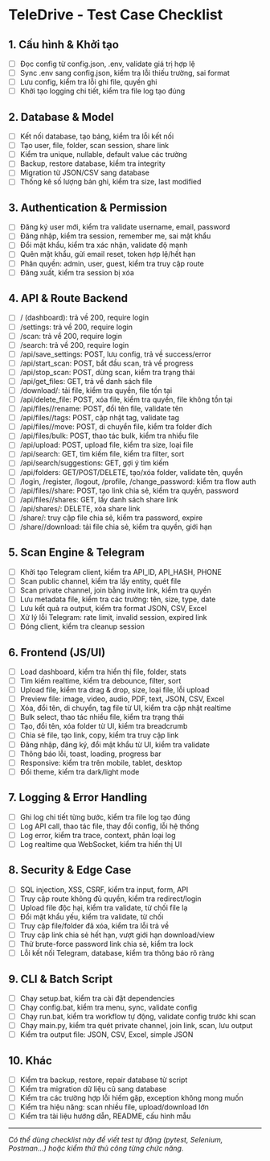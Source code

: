 # TeleDrive - Test Case Checklist

## 1. Cấu hình & Khởi tạo
- [ ] Đọc config từ config.json, .env, validate giá trị hợp lệ
- [ ] Sync .env sang config.json, kiểm tra lỗi thiếu trường, sai format
- [ ] Lưu config, kiểm tra lỗi ghi file, quyền ghi
- [ ] Khởi tạo logging chi tiết, kiểm tra file log tạo đúng

## 2. Database & Model
- [ ] Kết nối database, tạo bảng, kiểm tra lỗi kết nối
- [ ] Tạo user, file, folder, scan session, share link
- [ ] Kiểm tra unique, nullable, default value các trường
- [ ] Backup, restore database, kiểm tra integrity
- [ ] Migration từ JSON/CSV sang database
- [ ] Thống kê số lượng bản ghi, kiểm tra size, last modified

## 3. Authentication & Permission
- [ ] Đăng ký user mới, kiểm tra validate username, email, password
- [ ] Đăng nhập, kiểm tra session, remember me, sai mật khẩu
- [ ] Đổi mật khẩu, kiểm tra xác nhận, validate độ mạnh
- [ ] Quên mật khẩu, gửi email reset, token hợp lệ/hết hạn
- [ ] Phân quyền: admin, user, guest, kiểm tra truy cập route
- [ ] Đăng xuất, kiểm tra session bị xóa

## 4. API & Route Backend
- [ ] / (dashboard): trả về 200, require login
- [ ] /settings: trả về 200, require login
- [ ] /scan: trả về 200, require login
- [ ] /search: trả về 200, require login
- [ ] /api/save_settings: POST, lưu config, trả về success/error
- [ ] /api/start_scan: POST, bắt đầu scan, trả về progress
- [ ] /api/stop_scan: POST, dừng scan, kiểm tra trạng thái
- [ ] /api/get_files: GET, trả về danh sách file
- [ ] /download/<filename>: tải file, kiểm tra quyền, file tồn tại
- [ ] /api/delete_file: POST, xóa file, kiểm tra quyền, file không tồn tại
- [ ] /api/files/<id>/rename: POST, đổi tên file, validate tên
- [ ] /api/files/<id>/tags: POST, cập nhật tag, validate tag
- [ ] /api/files/<id>/move: POST, di chuyển file, kiểm tra folder đích
- [ ] /api/files/bulk: POST, thao tác bulk, kiểm tra nhiều file
- [ ] /api/upload: POST, upload file, kiểm tra size, loại file
- [ ] /api/search: GET, tìm kiếm file, kiểm tra filter, sort
- [ ] /api/search/suggestions: GET, gợi ý tìm kiếm
- [ ] /api/folders: GET/POST/DELETE, tạo/xóa folder, validate tên, quyền
- [ ] /login, /register, /logout, /profile, /change_password: kiểm tra flow auth
- [ ] /api/files/<id>/share: POST, tạo link chia sẻ, kiểm tra quyền, password
- [ ] /api/files/<id>/shares: GET, lấy danh sách share link
- [ ] /api/shares/<id>: DELETE, xóa share link
- [ ] /share/<token>: truy cập file chia sẻ, kiểm tra password, expire
- [ ] /share/<token>/download: tải file chia sẻ, kiểm tra quyền, giới hạn

## 5. Scan Engine & Telegram
- [ ] Khởi tạo Telegram client, kiểm tra API_ID, API_HASH, PHONE
- [ ] Scan public channel, kiểm tra lấy entity, quét file
- [ ] Scan private channel, join bằng invite link, kiểm tra quyền
- [ ] Lưu metadata file, kiểm tra các trường: tên, size, type, date
- [ ] Lưu kết quả ra output, kiểm tra format JSON, CSV, Excel
- [ ] Xử lý lỗi Telegram: rate limit, invalid session, expired link
- [ ] Đóng client, kiểm tra cleanup session

## 6. Frontend (JS/UI)
- [ ] Load dashboard, kiểm tra hiển thị file, folder, stats
- [ ] Tìm kiếm realtime, kiểm tra debounce, filter, sort
- [ ] Upload file, kiểm tra drag & drop, size, loại file, lỗi upload
- [ ] Preview file: image, video, audio, PDF, text, JSON, CSV, Excel
- [ ] Xóa, đổi tên, di chuyển, tag file từ UI, kiểm tra cập nhật realtime
- [ ] Bulk select, thao tác nhiều file, kiểm tra trạng thái
- [ ] Tạo, đổi tên, xóa folder từ UI, kiểm tra breadcrumb
- [ ] Chia sẻ file, tạo link, copy, kiểm tra truy cập link
- [ ] Đăng nhập, đăng ký, đổi mật khẩu từ UI, kiểm tra validate
- [ ] Thông báo lỗi, toast, loading, progress bar
- [ ] Responsive: kiểm tra trên mobile, tablet, desktop
- [ ] Đổi theme, kiểm tra dark/light mode

## 7. Logging & Error Handling
- [ ] Ghi log chi tiết từng bước, kiểm tra file log tạo đúng
- [ ] Log API call, thao tác file, thay đổi config, lỗi hệ thống
- [ ] Log error, kiểm tra trace, context, phân loại log
- [ ] Log realtime qua WebSocket, kiểm tra hiển thị UI

## 8. Security & Edge Case
- [ ] SQL injection, XSS, CSRF, kiểm tra input, form, API
- [ ] Truy cập route không đủ quyền, kiểm tra redirect/login
- [ ] Upload file độc hại, kiểm tra validate, từ chối file lạ
- [ ] Đổi mật khẩu yếu, kiểm tra validate, từ chối
- [ ] Truy cập file/folder đã xóa, kiểm tra lỗi trả về
- [ ] Truy cập link chia sẻ hết hạn, vượt giới hạn download/view
- [ ] Thử brute-force password link chia sẻ, kiểm tra lock
- [ ] Lỗi kết nối Telegram, database, kiểm tra thông báo rõ ràng

## 9. CLI & Batch Script
- [ ] Chạy setup.bat, kiểm tra cài đặt dependencies
- [ ] Chạy config.bat, kiểm tra menu, sync, validate config
- [ ] Chạy run.bat, kiểm tra workflow tự động, validate config trước khi scan
- [ ] Chạy main.py, kiểm tra quét private channel, join link, scan, lưu output
- [ ] Kiểm tra output file: JSON, CSV, Excel, simple JSON

## 10. Khác
- [ ] Kiểm tra backup, restore, repair database từ script
- [ ] Kiểm tra migration dữ liệu cũ sang database
- [ ] Kiểm tra các trường hợp lỗi hiếm gặp, exception không mong muốn
- [ ] Kiểm tra hiệu năng: scan nhiều file, upload/download lớn
- [ ] Kiểm tra tài liệu hướng dẫn, README, cấu hình mẫu

---

*Có thể dùng checklist này để viết test tự động (pytest, Selenium, Postman...) hoặc kiểm thử thủ công từng chức năng.* 
